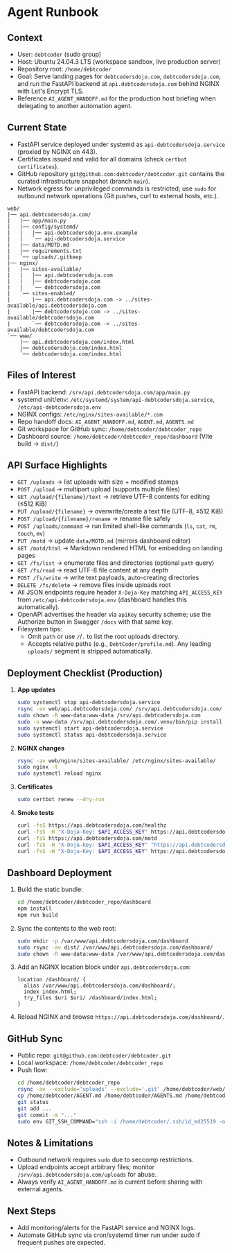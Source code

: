 # Agent Runbook

## Context
- User: `debtcoder` (sudo group)
- Host: Ubuntu 24.04.3 LTS (workspace sandbox, live production server)
- Repository root: `/home/debtcoder`
- Goal: Serve landing pages for `debtcodersdojo.com`, `debtcodersdoja.com`, and run the FastAPI backend at `api.debtcodersdoja.com` behind NGINX with Let's Encrypt TLS.
- Reference `AI_AGENT_HANDOFF.md` for the production host briefing when delegating to another automation agent.

## Current State
- FastAPI service deployed under systemd as `api-debtcodersdoja.service` (proxied by NGINX on 443).
- Certificates issued and valid for all domains (check `certbot certificates`).
- GitHub repository `git@github.com:debtcoder/debtcoder.git` contains the curated infrastructure snapshot (branch `main`).
- Network egress for unprivileged commands is restricted; use `sudo` for outbound network operations (Git pushes, curl to external hosts, etc.).

```
web/
|── api.debtcodersdoja.com/
|   |── app/main.py
|   |── config/systemd/
|   |   |── api-debtcodersdoja.env.example
|   |   `── api-debtcodersdoja.service
|   |── data/MOTD.md
|   |── requirements.txt
|   `── uploads/.gitkeep
|── nginx/
|   |── sites-available/
|   |   |── api.debtcodersdoja.com
|   |   |── debtcodersdojo.com
|   |   `── debtcodersdoja.com
|   `── sites-enabled/
|       |── api.debtcodersdoja.com -> ../sites-available/api.debtcodersdoja.com
|       |── debtcodersdojo.com -> ../sites-available/debtcodersdojo.com
|       `── debtcodersdoja.com -> ../sites-available/debtcodersdoja.com
`── www/
    |── api.debtcodersdoja.com/index.html
    |── debtcodersdojo.com/index.html
    `── debtcodersdoja.com/index.html
```

## Files of Interest
- FastAPI backend: `/srv/api.debtcodersdoja.com/app/main.py`
- systemd unit/env: `/etc/systemd/system/api-debtcodersdoja.service`, `/etc/api-debtcodersdoja.env`
- NGINX configs: `/etc/nginx/sites-available/*.com`
- Repo handoff docs: `AI_AGENT_HANDOFF.md`, `AGENT.md`, `AGENTS.md`
- Git workspace for GitHub sync: `/home/debtcoder/debtcoder_repo`
- Dashboard source: `/home/debtcoder/debtcoder_repo/dashboard` (Vite build → `dist/`)

## API Surface Highlights
- `GET /uploads` → list uploads with size + modified stamps
- `POST /upload` → multipart upload (supports multiple files)
- `GET /upload/{filename}/text` → retrieve UTF-8 contents for editing (≤512 KiB)
- `PUT /upload/{filename}` → overwrite/create a text file (UTF-8, ≤512 KiB)
- `POST /upload/{filename}/rename` → rename file safely
- `POST /uploads/command` → run limited shell-like commands (`ls`, `cat`, `rm`, `touch`, `mv`)
- `PUT /motd` → update `data/MOTD.md` (mirrors dashboard editor)
- `GET /motd/html` → Markdown rendered HTML for embedding on landing pages
- `GET /fs/list` → enumerate files and directories (optional `path` query)
- `GET /fs/read` → read UTF-8 file content at any depth
- `POST /fs/write` → write text payloads, auto-creating directories
- `DELETE /fs/delete` → remove files inside uploads root
- All JSON endpoints require header `X-Doja-Key` matching `API_ACCESS_KEY` from `/etc/api-debtcodersdoja.env` (dashboard handles this automatically).
- OpenAPI advertises the header via `apiKey` security scheme; use the Authorize button in Swagger `/docs` with that same key.
- Filesystem tips:
  - Omit `path` or use `/`/`.` to list the root uploads directory.
  - Accepts relative paths (e.g., `DebtCoder/profile.md`). Any leading `uploads/` segment is stripped automatically.

## Deployment Checklist (Production)
1. **App updates**
   ```bash
   sudo systemctl stop api-debtcodersdoja.service
   rsync -av web/api.debtcodersdoja.com/ /srv/api.debtcodersdoja.com/
   sudo chown -R www-data:www-data /srv/api.debtcodersdoja.com
   sudo -u www-data /srv/api.debtcodersdoja.com/.venv/bin/pip install -r /srv/api.debtcodersdoja.com/requirements.txt
   sudo systemctl start api-debtcodersdoja.service
   sudo systemctl status api-debtcodersdoja.service
   ```
2. **NGINX changes**
   ```bash
   rsync -av web/nginx/sites-available/ /etc/nginx/sites-available/
   sudo nginx -t
   sudo systemctl reload nginx
   ```
3. **Certificates**
   ```bash
   sudo certbot renew --dry-run
   ```
4. **Smoke tests**
   ```bash
   curl -fsS https://api.debtcodersdoja.com/healthz
   curl -fsS -H "X-Doja-Key: $API_ACCESS_KEY" https://api.debtcodersdoja.com/diagnostics
   curl -fsS https://api.debtcodersdoja.com/motd
   curl -fsS -H "X-Doja-Key: $API_ACCESS_KEY" "https://api.debtcodersdoja.com/duckduckgo?q=openai"
   curl -fsS -H "X-Doja-Key: $API_ACCESS_KEY" https://api.debtcodersdoja.com/uploads
   ```

## Dashboard Deployment
1. Build the static bundle:
   ```bash
   cd /home/debtcoder/debtcoder_repo/dashboard
   npm install
   npm run build
   ```
2. Sync the contents to the web root:
   ```bash
   sudo mkdir -p /var/www/api.debtcodersdoja.com/dashboard
   sudo rsync -av dist/ /var/www/api.debtcodersdoja.com/dashboard/
   sudo chown -R www-data:www-data /var/www/api.debtcodersdoja.com/dashboard
   ```
3. Add an NGINX location block under `api.debtcodersdoja.com`:
   ```nginx
   location /dashboard/ {
     alias /var/www/api.debtcodersdoja.com/dashboard/;
     index index.html;
     try_files $uri $uri/ /dashboard/index.html;
   }
   ```
4. Reload NGINX and browse `https://api.debtcodersdoja.com/dashboard/`.

## GitHub Sync
- Public repo: `git@github.com:debtcoder/debtcoder.git`
- Local workspace: `/home/debtcoder/debtcoder_repo`
- Push flow:
  ```bash
  cd /home/debtcoder/debtcoder_repo
  rsync -av --exclude='uploads' --exclude='.git' /home/debtcoder/web/ ./web/
  cp /home/debtcoder/AGENT.md /home/debtcoder/AGENTS.md /home/debtcoder/AI_AGENT_HANDOFF.md ./
  git status
  git add ...
  git commit -m "..."
  sudo env GIT_SSH_COMMAND="ssh -i /home/debtcoder/.ssh/id_ed25519 -o StrictHostKeyChecking=accept-new" git push
  ```

## Notes & Limitations
- Outbound network requires `sudo` due to seccomp restrictions.
- Upload endpoints accept arbitrary files; monitor `/srv/api.debtcodersdoja.com/uploads` for abuse.
- Always verify `AI_AGENT_HANDOFF.md` is current before sharing with external agents.

## Next Steps
- Add monitoring/alerts for the FastAPI service and NGINX logs.
- Automate GitHub sync via cron/systemd timer run under sudo if frequent pushes are expected.
